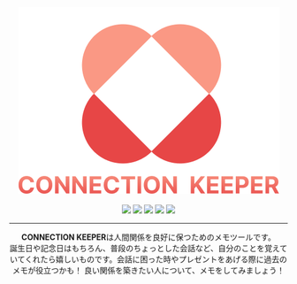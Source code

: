 <div align="center">
  <img src="app/assets/images/square_logo.png">
  <br>
  <br>
  <img src="https://img.shields.io/badge/Rails-c52f24.svg?logo=rubyonrails&style=flat-square">
  <img src="https://img.shields.io/badge/Ruby-CC342D.svg?logo=rubyonrails&style=flat-square">
  <img src="https://img.shields.io/badge/MySQL-3E6E93.svg?style=flat-square">
  <img src="https://img.shields.io/badge/RSpec-FE405F.svg?style=flat-square">
  <img src="https://img.shields.io/badge/GitHub Actions-79c0ff.svg?style=flat-square">
</div>

---

<div align="center">

**CONNECTION KEEPER**は人間関係を良好に保つためのメモツールです。  
誕生日や記念日はもちろん、普段のちょっとした会話など、自分のことを覚えていてくれたら嬉しいものです。会話に困った時やプレゼントをあげる際に過去のメモが役立つかも！
良い関係を築きたい人について、メモをしてみましょう！

</div>
